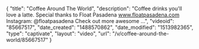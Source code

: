 {
    "title": "Coffee Around The World",
    "description": "Coffee drinks you'll love a latte. Special thanks to Float Pasadena www.floatpasadena.com Instagram: @floatpasadena Check out more awesome ...",
    "videoid": "85667517",
    "date_created": "1488570862",
    "date_modified": "1513982365",
    "type": "captivate",
    "layout": "video",
    "url": "\/v\/coffee-around-the-world\/85667517"
}